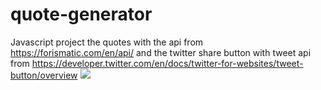 # quote-generator
Javascript project
the quotes with the api from https://forismatic.com/en/api/
and the twitter share button with tweet api from https://developer.twitter.com/en/docs/twitter-for-websites/tweet-button/overview
![](https://1.bp.blogspot.com/-htpT9CBilLo/X25o3j5riMI/AAAAAAAADGk/ukRK--mLL0kotF70Tp-SL5PaELAOn1QugCLcBGAsYHQ/w640-h416/2.gif)
